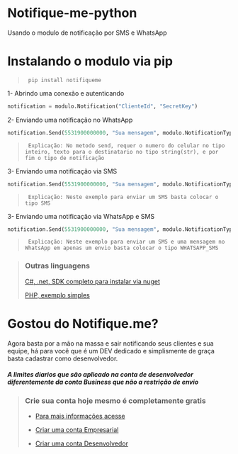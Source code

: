 # Notifique-me-python
Usando o modulo de notificação por SMS e WhatsApp

# Instalando o modulo via pip
 > ` pip install notifiqueme`

1- Abrindo uma conexão e autenticando
```python
notification = modulo.Notification("ClienteId", "SecretKey")
```

2- Enviando uma notificação no WhatsApp
```python
notification.Send(5531900000000, "Sua mensagem", modulo.NotificationType.WHATSAPP)
```
 > ` Explicação: No metodo send, requer o numero do celular no tipo inteiro, texto para o destinatario no tipo string(str), e por fim o tipo de notificação`
 
 3- Enviando uma notificação via SMS
 ```python
notification.Send(5531900000000, "Sua mensagem", modulo.NotificationType.SMS)
```
 > ` Explicação: Neste exemplo para enviar um SMS basta colocar o tipo SMS`
 
 3- Enviando uma notificação via WhatsApp e SMS
 ```python
notification.Send(5531900000000, "Sua mensagem", modulo.NotificationType.WHATSAPP_SMS)
```
 > ` Explicação: Neste exemplo para enviar um SMS e uma mensagem no WhatsApp em apenas um envio basta colocar o tipo WHATSAPP_SMS`
 
 >
> ### Outras linguagens
>
> [C#, .net, SDK completo para instalar via nuget](https://github.com/Mrr66/Notifique.me)
> 
> [PHP, exemplo simples](https://github.com/Mrr66/php-notifique-me-whatsApp)


# Gostou do Notifique.me?
Agora basta por a mão na massa e sair notificando seus clientes e sua equipe, há para você que é um DEV dedicado e simplismente de graça basta cadastrar como desenvolvedor.

##### A limites diarios que são aplicado na conta de desenvolvedor diferentemente da conta Business que não a restrição de envio 

>
> ### Crie sua conta hoje mesmo é completamente gratis 
>
>* [Para mais informações acesse](https://cad-notifique-me.herokuapp.com/)
>
>* [Criar uma conta Empresarial](https://cad-notifique-me.herokuapp.com/business)
>
>* [Criar uma conta Desenvolvedor](https://cad-notifique-me.herokuapp.com/developer)
